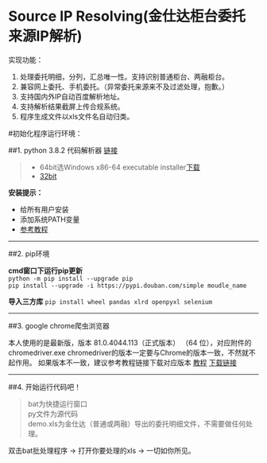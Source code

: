 # Source IP Resolving(金仕达柜台委托来源IP解析)
实现功能：

1. 处理委托明细，分列，汇总唯一性。支持识别普通柜台、两融柜台。
2. 兼容网上委托、手机委托。（异常委托来源来不及过滤处理，抱歉。）
3. 支持国内外IP自动百度解析地址。
4. 支持解析结果截屏上传合规系统。
5. 程序生成文件以xls文件名自动归类。
    
    
#初始化程序运行环境：   

##1. python 3.8.2 代码解析器
[链接](https://www.python.org/downloads/release/python-382/)

> * 64bit选Windows x86-64 executable installer[下载](https://www.python.org/ftp/python/3.8.2/python-3.8.2-amd64.exe)
>* [32bit](https://www.python.org/ftp/python/3.8.2/python-3.8.2.exe)
>

**安装提示：**   
* 给所有用户安装   
* 添加系统PATH变量 
* [参考教程](https://www.liaoxuefeng.com/wiki/1016959663602400/1016959856222624)
-----------------------------------------------------------------------------------------
##2. pip环境
 
**cmd窗口下运行pip更新**   
    `python -m pip install --upgrade pip`   
    `pip install --upgrade -i https://pypi.douban.com/simple moudle_name` 

**导入三方库**
`
    pip install wheel pandas xlrd openpyxl selenium
`

-----------------------------------------------------------------------------------------

##3. google chrome爬虫浏览器 

本人使用的是最新版，版本 81.0.4044.113（正式版本） （64 位），对应附件的chromedriver.exe 
chromedriver的版本一定要与Chrome的版本一致，不然就不起作用。 
如果版本不一致，建议参考教程链接下载对应版本 
[教程](https://www.cnblogs.com/lfri/p/10542797.html) [下载链接](http://chromedriver.storage.googleapis.com/index.html)

-----------------------------------------------------------------------------------------


##4. 开始运行代码吧！
> bat为快捷运行窗口    
> py文件为源代码  
> demo.xls为金仕达（普通或两融）导出的委托明细文件，不需要做任何处理。    

双击bat批处理程序 -> 打开你要处理的xls -> 一切如你所见。
